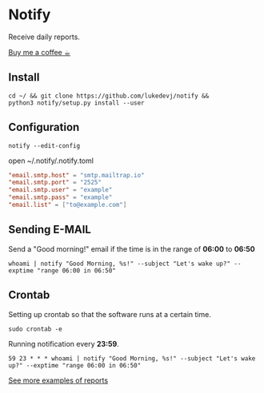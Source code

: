 # Notify

Receive daily reports.

[Buy me a coffee ☕︎](https://coinos.io/lukedev)

## Install
```shell
cd ~/ && git clone https://github.com/lukedevj/notify &&
python3 notify/setup.py install --user
```

## Configuration

```shell
notify --edit-config
```

open ~/.notify/.notify.toml
```toml
"email.smtp.host" = "smtp.mailtrap.io"
"email.smtp.port" = "2525"
"email.smtp.user" = "example"
"email.smtp.pass" = "example"
"email.list" = ["to@example.com"]
```

## Sending E-MAIL
Send a "Good morning!" email if the time is in the range of **06:00** to **06:50**
```shell
whoami | notify "Good Morning, %s!" --subject "Let's wake up?" --exptime "range 06:00 in 06:50"
```

## Crontab

Setting up crontab so that the software runs at a certain time.

```shell
sudo crontab -e
```

Running notification every **23:59**.
```shell
59 23 * * * whoami | notify "Good Morning, %s!" --subject "Let's wake up?" --exptime "range 06:00 in 06:50"
```

[See more examples of reports](./examples)
